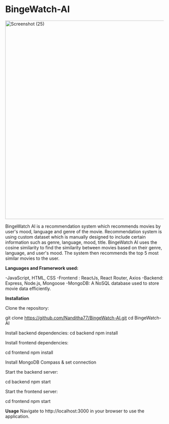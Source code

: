 # BingeWatch-AI

<img width="1329" height="631" alt="Screenshot (25)" src="https://github.com/user-attachments/assets/67c18d4f-0895-4721-88f5-8f240ec57703" />

BingeWatch AI is a recommendation system which recommends movies by user's mood, language and genre of the movie. Recommendation system is using custom dataset which is manually designed to include certain information such as genre, language, mood, title. BingeWatch AI uses the cosine similarity to find the similarity between movies based on their genre, language, and user's mood. The system then recommends the top 5 most similar movies to the user.

__Languages and Framerwork used:__

-JavaScript, HTML, CSS
-Frontend : ReactJs, React Router, Axios
-Backend: Express, Node.js, Mongoose
-MongoDB: A NoSQL database used to store movie data efficiently.

__Installation__

Clone the repository:

git clone https://github.com/Nanditha77/BingeWatch-AI.git
cd BingeWatch-AI

Install backend dependencies:
cd backend
npm install

Install frontend dependencies:

cd frontend
npm install

Install MongoDB Compass & set connection

Start the backend server:

cd backend
npm start

Start the frontend server:

cd frontend
npm start

__Usage__
Navigate to http://localhost:3000 in your browser to use the application.







